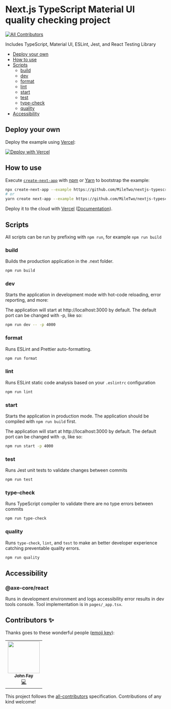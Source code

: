 # Next.js TypeScript Material UI quality checking project
<!-- ALL-CONTRIBUTORS-BADGE:START - Do not remove or modify this section -->
[![All Contributors](https://img.shields.io/badge/all_contributors-1-orange.svg?style=flat-square)](#contributors-)
<!-- ALL-CONTRIBUTORS-BADGE:END -->

Includes TypeScript, Material UI, ESLint, Jest, and React Testing Library

-   [Deploy your own](#deploy-your-own)
-   [How to use](#how-to-use)
-   [Scripts](#scripts)
    -   [build](#build)
    -   [dev](#dev)
    -   [format](#format)
    -   [lint](#lint)
    -   [start](#start)
    -   [test](#test)
    -   [type-check](#type-check)
    -   [quality](#quality)
-   [Accessibility ](#accessibility)

## Deploy your own

Deploy the example using [Vercel](https://vercel.com?utm_source=github&utm_medium=readme&utm_campaign=next-example):

[![Deploy with Vercel](https://vercel.com/button)](https://vercel.com/new/git/external?repository-url=https://github.com/MileTwo/nextjs-typescript-material-ui-eslint-jest)

## How to use

Execute [`create-next-app`](https://github.com/vercel/next.js/tree/canary/packages/create-next-app) with [npm](https://docs.npmjs.com/cli/init) or [Yarn](https://yarnpkg.com/lang/en/docs/cli/create/) to bootstrap the example:

```bash
npx create-next-app --example https://github.com/MileTwo/nextjs-typescript-material-ui-eslint-jest
# or
yarn create next-app --example https://github.com/MileTwo/nextjs-typescript-material-ui-eslint-jest
```

Deploy it to the cloud with [Vercel](https://vercel.com/new?utm_source=github&utm_medium=readme&utm_campaign=next-example) ([Documentation](https://nextjs.org/docs/deployment)).

## Scripts

All scripts can be run by prefixing with `npm run`, for example `npm run build`

### build

Builds the production application in the .next folder.

```bash
npm run build
```

### dev

Starts the application in development mode with hot-code reloading, error reporting, and more:

The application will start at http://localhost:3000 by default. The default port can be changed with -p, like so:

```bash
npm run dev -- -p 4000
```

### format

Runs ESLint and Prettier auto-formatting.

```bash
npm run format
```

### lint

Runs ESLint static code analysis based on your `.eslintrc` configuration

```bash
npm run lint
```

### start

Starts the application in production mode. The application should be compiled with `npm run build` first.

The application will start at http://localhost:3000 by default. The default port can be changed with -p, like so:

```bash
npm run start -p 4000
```

### test

Runs Jest unit tests to validate changes between commits

```bash
npm run test
```

### type-check

Runs TypeScript compiler to validate there are no type errors between commits

```bash
npm run type-check
```

### quality

Runs `type-check`, `lint`, and `test` to make an better developer experience catching preventable quality errors.

```bash
npm run quality
```

## Accessibility

### @axe-core/react

Runs in development environment and logs accessibility error results in dev tools console. Tool implementation is in `pages/_app.tsx`.

## Contributors ✨

Thanks goes to these wonderful people ([emoji key](https://allcontributors.org/docs/en/emoji-key)):

<!-- ALL-CONTRIBUTORS-LIST:START - Do not remove or modify this section -->
<!-- prettier-ignore-start -->
<!-- markdownlint-disable -->
<table>
  <tr>
    <td align="center"><a href="http://johnfay.dev"><img src="https://avatars.githubusercontent.com/u/46365891?v=4?s=100" width="100px;" alt=""/><br /><sub><b>John Fay</b></sub></a><br /><a href="https://github.com/MileTwo/nextjs-typescript-material-ui-eslint-jest/commits?author=keonik" title="Code">💻</a></td>
  </tr>
</table>

<!-- markdownlint-restore -->
<!-- prettier-ignore-end -->

<!-- ALL-CONTRIBUTORS-LIST:END -->

This project follows the [all-contributors](https://github.com/all-contributors/all-contributors) specification. Contributions of any kind welcome!